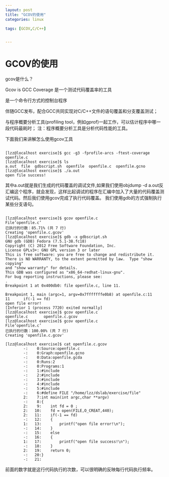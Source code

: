 ```yaml
---
layout: post
title: "GCOV的使用"
categories: linux

tags: [GCOV,C/C++] 


---
```

GCOV的使用
===========
gcov是什么？

Gcov is GCC Coverage
是一个测试代码覆盖率的工具

是一个命令行方式的控制台程序

伴随GCC发布，配合GCC共同实现对C/C++文件的语句覆盖和分支覆盖测试；

与程序概要分析工具(profiling tool，例如gprof)一起工作，可以估计程序中哪一段代码最耗时；
注：程序概要分析工具是分析代码性能的工具。 


下面我们来讲解怎么使用gcov工具
<pre><code>
[lzz@localhost exercise]$ gcc -g3 -fprofile-arcs -ftest-coverage openfile.c
[lzz@localhost exercise]$ ls
a.out  file  gdbscript.sh  openfile  openfile.c  openfile.gcno
[lzz@localhost exercise]$ ./a.out
open file success!
</code></pre>
其中a.out就是我们生成的代码覆盖的调试文件,如果我们使用objdump -d a.out反汇编这个程序，就会发现，这样比起调试的程序在汇编中加入了大量的代码覆盖测试代码。然后我们使用gcov完成了执行代码覆盖。
我们使用gdb的方式强制执行某些分支语句。
<pre><code>
[lzz@localhost exercise]$ gcov openfile.c
File‘openfile.c’
已执行的行数：85.71% (共 7 行)
Creating 'openfile.c.gcov'
[lzz@localhost exercise]$ gdb -x gdbscript.sh
GNU gdb (GDB) Fedora (7.5.1-38.fc18)
Copyright (C) 2012 Free Software Foundation, Inc.
License GPLv3+: GNU GPL version 3 or later <http://gnu.org/licenses/gpl.html>
This is free software: you are free to change and redistribute it.
There is NO WARRANTY, to the extent permitted by law.  Type "show copying"
and "show warranty" for details.
This GDB was configured as "x86_64-redhat-linux-gnu".
For bug reporting instructions, please see:
<http://www.gnu.org/software/gdb/bugs/>.
Breakpoint 1 at 0x400db0: file openfile.c, line 11.
 
Breakpoint 1, main (argc=1, argv=0x7fffffffe0b8) at openfile.c:11
11      if(-1 == fd)
open file error!
[Inferior 1 (process 7720) exited normally]
[lzz@localhost exercise]$ gcov openfile.c
openfile.c       openfile.c.gcov
[lzz@localhost exercise]$ gcov openfile.c
File‘openfile.c’
已执行的行数：100.00% (共 7 行)
Creating 'openfile.c.gcov'
 
[lzz@localhost exercise]$ cat openfile.c.gcov
        -:    0:Source:openfile.c
        -:    0:Graph:openfile.gcno
        -:    0:Data:openfile.gcda
        -:    0:Runs:2
        -:    0:Programs:1
        -:    1:#include
        -:    2:#include
        -:    3:#include <sys/types.h>
        -:    4:#include <sys/stat.h>
        -:    5:#include
        -:    6:#define FILE "/home/lzz/dslab/exercise/file"
        2:    7:int main(int argc,char **argv)
        -:    8:{
        2:    9:    int fd = 0 ;
        2:   10:    fd = open(FILE,O_CREAT,440);
        2:   11:    if(-1 == fd)
        -:   12:    {
        1:   13:        printf("open file error!\n");
        -:   14:    }
        -:   15:    else
        -:   16:    {
        1:   17:        printf("open file success!\n");
        -:   18:    }
        2:   19:    return 0;
        -:   20:}
        -:   21:
</code></pre>
前面的数字就是这行代码执行的次数，可以很明确的反映每行代码执行频率。
